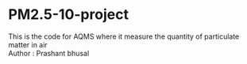 # PM2.5-10-project
This is the code for AQMS where it measure  the quantity of particulate matter in air
<br>
  Author : Prashant bhusal
